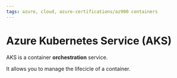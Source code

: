 ```yaml
---
tags: azure, cloud, azure-certifications/az900 containers
---
```


# Azure Kubernetes Service (AKS)

AKS is a container **orchestration** service.

It allows you to manage the lifecicle of a container.
